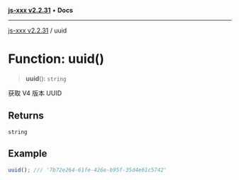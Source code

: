 [**js-xxx v2.2.31**](../README.md) • **Docs**

***

[js-xxx v2.2.31](../README.md) / uuid

# Function: uuid()

> **uuid**(): `string`

获取 V4 版本 UUID

## Returns

`string`

## Example

```ts
uuid(); /// '7b72e264-61fe-426e-b95f-35d4e61c5742'
```
